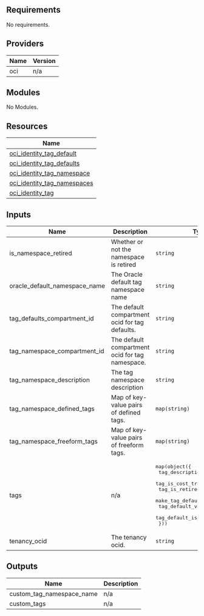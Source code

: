 ## Requirements

No requirements.

## Providers

| Name | Version |
|------|---------|
| oci | n/a |

## Modules

No Modules.

## Resources

| Name |
|------|
| [oci_identity_tag_default](https://registry.terraform.io/providers/hashicorp/oci/latest/docs/resources/identity_tag_default) |
| [oci_identity_tag_defaults](https://registry.terraform.io/providers/hashicorp/oci/latest/docs/data-sources/identity_tag_defaults) |
| [oci_identity_tag_namespace](https://registry.terraform.io/providers/hashicorp/oci/latest/docs/resources/identity_tag_namespace) |
| [oci_identity_tag_namespaces](https://registry.terraform.io/providers/hashicorp/oci/latest/docs/data-sources/identity_tag_namespaces) |
| [oci_identity_tag](https://registry.terraform.io/providers/hashicorp/oci/latest/docs/resources/identity_tag) |

## Inputs

| Name | Description | Type | Default | Required |
|------|-------------|------|---------|:--------:|
| is\_namespace\_retired | Whether or not the namespace is retired | `string` | `false` | no |
| oracle\_default\_namespace\_name | The Oracle default tag namespace name | `string` | `"Oracle-Tags"` | no |
| tag\_defaults\_compartment\_id | The default compartment ocid for tag defaults. | `string` | `""` | no |
| tag\_namespace\_compartment\_id | The default compartment ocid for tag namespace. | `string` | `""` | no |
| tag\_namespace\_description | The tag namespace description | `string` | `""` | no |
| tag\_namespace\_defined\_tags | Map of key-value pairs of defined tags. | `map(string)` | null | no |
| tag\_namespace\_freeform\_tags | Map of key-value pairs of freeform tags. | `map(string)` | nul| tag\_namespace\_name | The tag namespace name | `string` | `""` | no |
| tags | n/a | <pre>map(object({<br>    tag_description         = string,<br>    tag_is_cost_tracking    = bool,<br>    tag_is_retired          = bool,<br>    make_tag_default        = bool,<br>    tag_default_value       = string,<br>    tag_default_is_required = bool<br>  }))</pre> | n/a | yes |
| tenancy\_ocid | The tenancy ocid. | `string` | n/a | yes |

## Outputs

| Name | Description |
|------|-------------|
| custom\_tag\_namespace\_name | n/a |
| custom\_tags | n/a |
